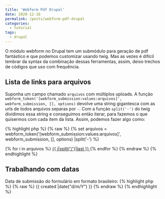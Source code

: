 ```yaml
---
title: 'Webform Pdf Drupal'
date: 2020-12-16
permalink: /posts/webform-pdf-drupal
categories:
  - tutorial
tags:
  - drupal
---
```


O módulo webform no Drupal tem um submódulo para geração de pdf fantástico
e que podemos customizar usando twig. Mas as vezes é difícil lembrar da syntax
da combinação dessas ferramentas, assim, deixo trechos de códigos que uso com
frequência.

<ul id="toc"></ul>

## Lista de links para arquivos

Suponha um campo chamado `arquivos` com múltiplos uploads. A função 
`webform_token('[webform_submission:values:arquivos]', webform_submission, [], options)` devolve uma string gigantesca com as urls de todos arquivos separas por `-`.
Com a função `split('-')` do twig dividimos essa string e conseguimos então iterar,
para fazemos o que quisermos com cada item da lista. Assim, podemos fazer algo como:

{% highlight php %}
{% raw %}
{% set arquivos = webform_token('[webform_submission:values:arquivos]', webform_submission, [], options) |split('-') %}

{% for i in arquivos %}
    <a href="{{i}}">{{  i|split('/')|last }} </a>
{% endfor %}
{% endraw %}
{% endhighlight %}

## Trabalhando com datas

Data de submissão do formulário em formato brasileiro:
{% highlight php %}
{% raw %}
{{ created |date("d/m/Y") }}
{% endraw %}
{% endhighlight %}
